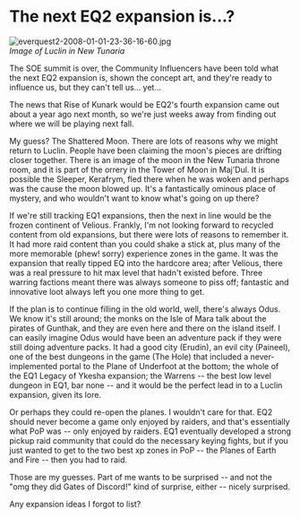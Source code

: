 # The next EQ2 expansion is...?

![everquest2-2008-01-01-23-36-16-60.jpg](http://westkarana.com/wp-content/uploads/2008/03/everquest2-2008-01-01-23-36-16-60.jpg)  
*Image of Luclin in New Tunaria*

The SOE summit is over, the Community Influencers have been told what the next EQ2 expansion is, shown the concept art, and they're ready to influence us, but they can't tell us... yet...

The news that Rise of Kunark would be EQ2's fourth expansion came out about a year ago next month, so we're just weeks away from finding out where we will be playing next fall.

My guess? The Shattered Moon. There are lots of reasons why we might return to Luclin. People have been claiming the moon's pieces are drifting closer together. There is an image of the moon in the New Tunaria throne room, and it is part of the orrery in the Tower of Moon in Maj'Dul. It is possible the Sleeper, Kerafrym, fled there when he was woken and perhaps was the cause the moon blowed up. It's a fantastically ominous place of mystery, and who wouldn't want to know what's going on up there?

If we're still tracking EQ1 expansions, then the next in line would be the frozen continent of Velious. Frankly, I'm not looking forward to recycled content from old expansions, but there were lots of reasons to remember it. It had more raid content than you could shake a stick at, plus many of the more memorable (phew! sorry) experience zones in the game. It was the expansion that really tipped EQ into the hardcore area; after Velious, there was a real pressure to hit max level that hadn't existed before. Three warring factions meant there was always someone to piss off; fantastic and innovative loot always left you one more thing to get.

If the plan is to continue filling in the old world, well, there's always Odus. We know it's still around; the monks on the Isle of Mara talk about the pirates of Gunthak, and they are even here and there on the island itself. I can easily imagine Odus would have been an adventure pack if they were still doing adventure packs. It had a good city (Erudin), an evil city (Paineel), one of the best dungeons in the game (The Hole) that included a never-implemented portal to the Plane of Underfoot at the bottom; the whole of the EQ1 Legacy of Ykesha expansion; the Warrens -- the best low level dungeon in EQ1, bar none -- and it would be the perfect lead in to a Luclin expansion, given its lore.

Or perhaps they could re-open the planes. I wouldn't care for that. EQ2 should never become a game only enjoyed by raiders, and that's essentially what PoP was -- only enjoyed by raiders. EQ1 eventually developed a strong pickup raid community that could do the necessary keying fights, but if you just wanted to get to the two best xp zones in PoP -- the Planes of Earth and Fire -- then you had to raid.

Those are my guesses. Part of me wants to be surprised -- and not the "omg they did Gates of Discord!" kind of surprise, either -- nicely surprised.

Any expansion ideas I forgot to list?

